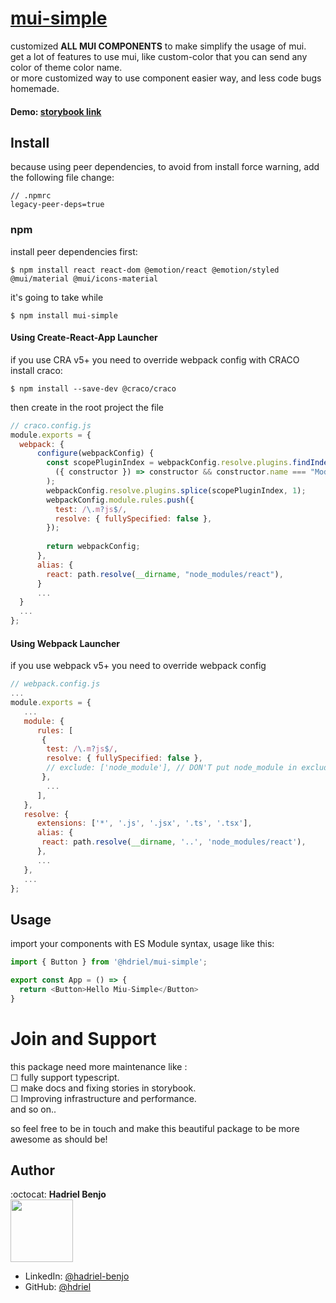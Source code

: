# [mui-simple](https://www.npmjs.com/package/mui-simple)

 customized **ALL MUI COMPONENTS** to make simplify the usage of mui. <br/>
 get a lot of features to use mui, like custom-color that you can send any color of theme color name. <br/>
 or more customized way to use component easier way, and less code bugs homemade. <br/>
 
#### Demo: [storybook link](https://hdriel.github.io/mui-simple/)

## Install

because using peer dependencies, to avoid from install force warning, add the following file change:
```text
// .npmrc
legacy-peer-deps=true
```

### npm

install peer dependencies first: 
```npm
$ npm install react react-dom @emotion/react @emotion/styled @mui/material @mui/icons-material
```

it's going to take while
```npm
$ npm install mui-simple
```

#### Using Create-React-App Launcher
if you use CRA v5+ you need to override webpack config with CRACO 
install craco: 
```npm
$ npm install --save-dev @craco/craco
``` 

then create in the root project the file
```javascript
// craco.config.js 
module.exports = {
  webpack: {
      configure(webpackConfig) {
        const scopePluginIndex = webpackConfig.resolve.plugins.findIndex(
          ({ constructor }) => constructor && constructor.name === "ModuleScopePlugin"
        ); 
        webpackConfig.resolve.plugins.splice(scopePluginIndex, 1);  
        webpackConfig.module.rules.push({
          test: /\.m?js$/,
          resolve: { fullySpecified: false },
        });
  
        return webpackConfig;
      },
      alias: {
        react: path.resolve(__dirname, "node_modules/react"),
      }
      ...
  }
  ...
};
```

#### Using Webpack Launcher
if you use webpack v5+ you need to override webpack config

```javascript
// webpack.config.js 
...
module.exports = {
   ...
   module: {
      rules: [
       {
        test: /\.m?js$/,
        resolve: { fullySpecified: false },
        // exclude: ['node_module'], // DON'T put node_module in exclude here!! 
       }, 
        ...
      ],
   },
   resolve: {
      extensions: ['*', '.js', '.jsx', '.ts', '.tsx'],
      alias: {
       react: path.resolve(__dirname, '..', 'node_modules/react'),
      },
      ...
   },
   ...
};
```

## Usage

import your components with ES Module syntax, usage like this: 
```javascript
import { Button } from '@hdriel/mui-simple';

export const App = () => {
  return <Button>Hello Miu-Simple</Button>
}
```


# Join and Support
 
 this package need more maintenance like : <br>
 &#9744; fully support typescript. <br>
 &#9744; make docs and fixing stories in storybook. <br>
 &#9744; Improving infrastructure and performance. <br>
 and so on..<br>
 
 so feel free to be in touch and make this beautiful package to be more awesome as should be! 
  
## Author 

:octocat: **Hadriel Benjo**  
<img src="https://github.com/hdriel/mui-simple/assets/20520565/7794f330-5765-42d5-8154-fe6b094f5960" width="100px;"/>

- LinkedIn: [@hadriel-benjo](https://www.linkedin.com/in/hadriel-benjo/)
- GitHub: [@hdriel](https://github.com/hdriel)


